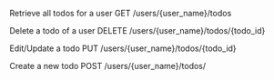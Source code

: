 Retrieve all todos for a user
GET /users/{user_name}/todos

Delete a todo of a user
DELETE /users/{user_name}/todos/{todo_id}

Edit/Update a todo
PUT /users/{user_name}/todos/{todo_id}

Create a new todo
POST /users/{user_name}/todos/
